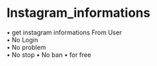 # Instagram_informations
• get instagram informations From User  
• No Login  
• No problem  
• No stop 
• No ban 
• for free 
<html>
<img src="Instagram_informations/Screenshot_20221216-112212_Termux.jpg" alt="some_text">
</html>
